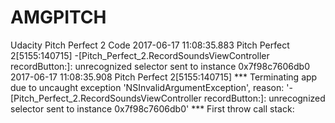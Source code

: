 # AMGPITCH
Udacity Pitch Perfect 2 Code
2017-06-17 11:08:35.883 Pitch Perfect 2[5155:140715] -[Pitch_Perfect_2.RecordSoundsViewController recordButton:]: unrecognized selector sent to instance 0x7f98c7606db0
2017-06-17 11:08:35.908 Pitch Perfect 2[5155:140715] *** Terminating app due to uncaught exception 'NSInvalidArgumentException', reason: '-[Pitch_Perfect_2.RecordSoundsViewController recordButton:]: unrecognized selector sent to instance 0x7f98c7606db0'
*** First throw call stack:
